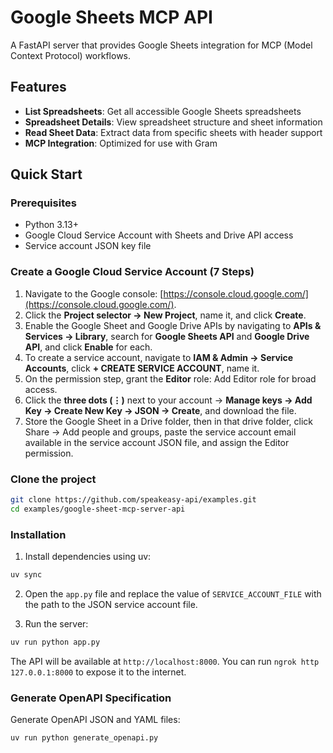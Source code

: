 # Google Sheets MCP API

A FastAPI server that provides Google Sheets integration for MCP (Model Context Protocol) workflows.

## Features

- **List Spreadsheets**: Get all accessible Google Sheets spreadsheets
- **Spreadsheet Details**: View spreadsheet structure and sheet information  
- **Read Sheet Data**: Extract data from specific sheets with header support
- **MCP Integration**: Optimized for use with Gram

## Quick Start

### Prerequisites

- Python 3.13+
- Google Cloud Service Account with Sheets and Drive API access
- Service account JSON key file

### 

### Create a Google Cloud Service Account (7 Steps)

1. Navigate to the Google console: [https://console.cloud.google.com/](https://console.cloud.google.com/).
2. Click the **Project selector → New Project**, name it, and click **Create**.
3. Enable the Google Sheet and Google Drive APIs by navigating to **APIs & Services → Library**, search for **Google Sheets API** and **Google Drive API**, and click **Enable** for each.
4. To create a service account, navigate to **IAM & Admin → Service Accounts**, click **+ CREATE SERVICE ACCOUNT**, name it.
5. On the permission step, grant the **Editor** role: Add Editor role for broad access.
6. Click the **three dots (⋮)** next to your account → **Manage keys → Add Key → Create New Key → JSON → Create**, and download the file.
7. Store the Google Sheet in a Drive folder, then in that drive folder, click Share → Add people and groups, paste the service account email available in the service account JSON file, and assign the Editor permission.

### Clone the project

```bash
git clone https://github.com/speakeasy-api/examples.git
cd examples/google-sheet-mcp-server-api
```

### Installation

1. Install dependencies using uv:

```bash
uv sync
```

2. Open the `app.py` file and replace the value of `SERVICE_ACCOUNT_FILE` with the path to the JSON service account file.


3. Run the server:

```bash
uv run python app.py
```

The API will be available at `http://localhost:8000`. You can run `ngrok http 127.0.0.1:8000` to expose it to the internet.

### Generate OpenAPI Specification

Generate OpenAPI JSON and YAML files:

```bash
uv run python generate_openapi.py
```
